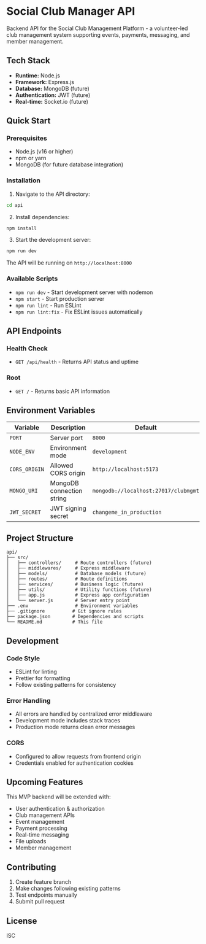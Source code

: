 # Social Club Manager API

Backend API for the Social Club Management Platform - a volunteer-led club management system supporting events, payments, messaging, and member management.

## Tech Stack

- **Runtime:** Node.js
- **Framework:** Express.js
- **Database:** MongoDB (future)
- **Authentication:** JWT (future)
- **Real-time:** Socket.io (future)

## Quick Start

### Prerequisites

- Node.js (v16 or higher)
- npm or yarn
- MongoDB (for future database integration)

### Installation

1. Navigate to the API directory:

```bash
cd api
```

2. Install dependencies:

```bash
npm install
```

3. Start the development server:

```bash
npm run dev
```

The API will be running on `http://localhost:8000`

### Available Scripts

- `npm run dev` - Start development server with nodemon
- `npm start` - Start production server
- `npm run lint` - Run ESLint
- `npm run lint:fix` - Fix ESLint issues automatically

## API Endpoints

### Health Check

- `GET /api/health` - Returns API status and uptime

### Root

- `GET /` - Returns basic API information

## Environment Variables

| Variable      | Description               | Default                              |
| ------------- | ------------------------- | ------------------------------------ |
| `PORT`        | Server port               | `8000`                               |
| `NODE_ENV`    | Environment mode          | `development`                        |
| `CORS_ORIGIN` | Allowed CORS origin       | `http://localhost:5173`              |
| `MONGO_URI`   | MongoDB connection string | `mongodb://localhost:27017/clubmgmt` |
| `JWT_SECRET`  | JWT signing secret        | `changeme_in_production`             |

## Project Structure

```
api/
├── src/
│   ├── controllers/     # Route controllers (future)
│   ├── middlewares/     # Express middleware
│   ├── models/          # Database models (future)
│   ├── routes/          # Route definitions
│   ├── services/        # Business logic (future)
│   ├── utils/           # Utility functions (future)
│   ├── app.js           # Express app configuration
│   └── server.js        # Server entry point
├── .env                 # Environment variables
├── .gitignore          # Git ignore rules
├── package.json        # Dependencies and scripts
└── README.md           # This file
```

## Development

### Code Style

- ESLint for linting
- Prettier for formatting
- Follow existing patterns for consistency

### Error Handling

- All errors are handled by centralized error middleware
- Development mode includes stack traces
- Production mode returns clean error messages

### CORS

- Configured to allow requests from frontend origin
- Credentials enabled for authentication cookies

## Upcoming Features

This MVP backend will be extended with:

- User authentication & authorization
- Club management APIs
- Event management
- Payment processing
- Real-time messaging
- File uploads
- Member management

## Contributing

1. Create feature branch
2. Make changes following existing patterns
3. Test endpoints manually
4. Submit pull request

## License

ISC
